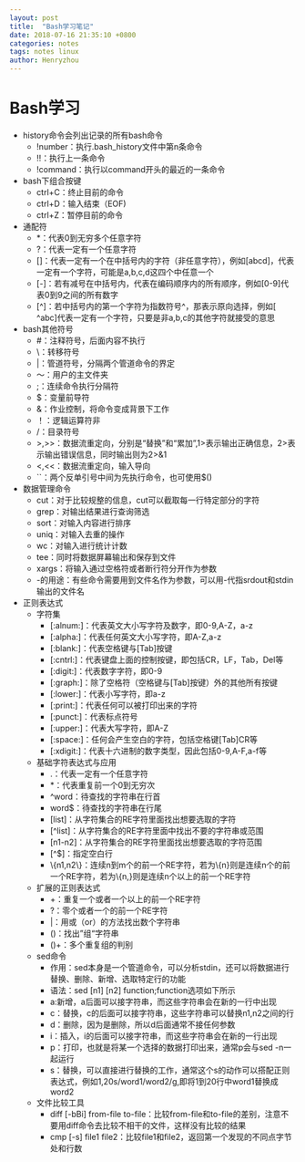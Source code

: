 ```yaml
---
layout: post
title:  "Bash学习笔记"
date: 2018-07-16 21:35:10 +0800
categories: notes
tags: notes linux
author: Henryzhou
---
```


# Bash学习

- history命令会列出记录的所有bash命令
  - !number：执行.bash_history文件中第n条命令
  - !!：执行上一条命令
  - !command：执行以command开头的最近的一条命令
- bash下组合按键
  - ctrl+C：终止目前的命令
  - ctrl+D：输入结束（EOF)
  - ctrl+Z：暂停目前的命令
- 通配符
  - *：代表0到无穷多个任意字符
  - ?：代表一定有一个任意字符
  - []：代表一定有一个在中括号内的字符（非任意字符），例如[abcd]，代表一定有一个字符，可能是a,b,c,d这四个中任意一个
  - [-]：若有减号在中括号内，代表在编码顺序内的所有顺序，例如[0-9]代表0到9之间的所有数字
  - [^]：若中括号内的第一个字符为指数符号^，那表示原向选择，例如[ ^abc]代表一定有一个字符，只要是非a,b,c的其他字符就接受的意思
- bash其他符号
  - #：注释符号，后面内容不执行
  - \：转移符号
  - |：管道符号，分隔两个管道命令的界定
  - ～：用户的主文件夹
  - ;：连续命令执行分隔符
  - $：变量前导符
  - &：作业控制，将命令变成背景下工作
  - ！：逻辑运算符非
  - /：目录符号
  - \>,>>：数据流重定向，分别是“替换”和“累加”,1>表示输出正确信息，2>表示输出错误信息，同时输出则为2>&1
  - \<,<<：数据流重定向，输入导向
  - ``：两个反单引号中间为先执行命令，也可使用$()
- 数据管理命令
  - cut：对于比较规整的信息，cut可以截取每一行特定部分的字符
  - grep：对输出结果进行查询筛选
  - sort：对输入内容进行排序
  - uniq：对输入去重的操作
  - wc：对输入进行统计计数
  - tee：同时将数据屏幕输出和保存到文件
  - xargs：将输入通过空格符或者断行符分开作为参数
  - -的用途：有些命令需要用到文件名作为参数，可以用-代指srdout和stdin输出的文件名
- 正则表达式
  - 字符集
    - [:alnum:]：代表英文大小写字符及数字，即0-9,A-Z，a-z
    - [:alpha:]：代表任何英文大小写字符，即A-Z,a-z
    - [:blank:]：代表空格键与[Tab]按键
    - [:cntrl:]：代表键盘上面的控制按键，即包括CR，LF，Tab，Del等
    - [:digit:]：代表数字字符，即0-9
    - [:graph:]：除了空格符（空格键与[Tab]按键）外的其他所有按键
    - [:lower:]：代表小写字符，即a-z
    - [:print:]：代表任何可以被打印出来的字符
    - [:punct:]：代表标点符号
    - [:upper:]：代表大写字符，即A-Z
    - [:space:]：任何会产生空白的字符，包括空格键[Tab]CR等
    - [:xdigit:]：代表十六进制的数字类型，因此包括0-9,A-F,a-f等
  - 基础字符表达式与应用
    - .：代表一定有一个任意字符
    - *：代表重复前一个0到无穷次
    - ^word：待查找的字符串在行首
    - word$：待查找的字符串在行尾
    - [list]：从字符集合的RE字符里面找出想要选取的字符
    - [^list]：从字符集合的RE字符里面中找出不要的字符串或范围
    - [n1-n2]：从字符集合的RE字符里面找出想要选取的字符范围
    - [^$]：指定空白行
    - \\{n1,n2\\}：连续n到m个的前一个RE字符，若为\\{n\}则是连续n个的前一个RE字符，若为\\{n,\}则是连续n个以上的前一个RE字符
  - 扩展的正则表达式
    - +：重复一个或者一个以上的前一个RE字符
    - ?：零个或者一个的前一个RE字符
    - |：用或（or）的方法找出数个字符串
    - ()：找出”组“字符串
    - ()+：多个重复组的判别
  - sed命令
    - 作用：sed本身是一个管道命令，可以分析stdin，还可以将数据进行替换、删除、新增、选取特定行的功能
    - 语法：sed \[n1\] \[n2\] function;function选项如下所示
    - a:新增，a后面可以接字符串，而这些字符串会在新的一行中出现
    - c：替换，c的后面可以接字符串，这些字符串可以替换n1,n2之间的行
    - d：删除，因为是删除，所以d后面通常不接任何参数
    - i：插入，i的后面可以接字符串，而这些字符串会在新的一行出现
    - p：打印，也就是将某一个选择的数据打印出来，通常p会与sed -n一起运行
    - s：替换，可以直接进行替换的工作，通常这个s的动作可以搭配正则表达式，例如1,20s/word1/word2/g,即将1到20行中word1替换成word2
  - 文件比较工具
    - diff [-bBi] from-file to-file：比较from-file和to-file的差别，注意不要用diff命令去比较不相干的文件，这样没有比较的结果
    - cmp [-s] file1 file2：比较file1和file2，返回第一个发现的不同点字节处和行数